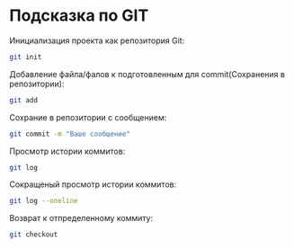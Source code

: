 # Подсказка по GIT

Инициализация проекта как репозитория Git:
```sh
git init
```
Добавление файла/фалов к подготовленным для commit(Сохранения в репозитории):
```sh 
git add
```
Сохрание в репозитории с сообщением:
```sh
git commit -m "Ваше сообщение"
```
Просмотр истории коммитов:
```sh
git log
```
Сокращеный просмотр истории коммитов:
```sh
git log --oneline
```
Возврат к отпределенному коммиту:
```sh
git checkout
```
